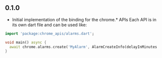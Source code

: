 ## 0.1.0

- Initial implementation of the binding for the chrome.* APIs
Each API is in its own dart file and can be used like:

```dart
import 'package:chrome_apis/alarms.dart';

void main() async {
  await chrome.alarms.create('MyAlarm', AlarmCreateInfo(delayInMinutes: 2));
}
```
